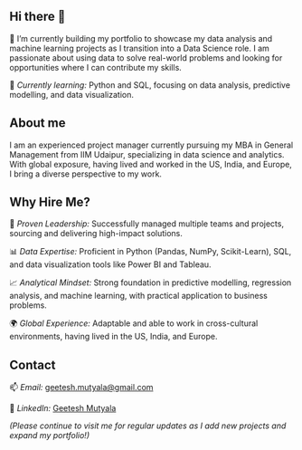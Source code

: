 ## Hi there 👋

🔭 I’m currently building my portfolio to showcase my data analysis and machine learning projects as I transition into a Data Science role. I am passionate about using data to solve real-world problems and looking for opportunities where I can contribute my skills.

🌱 *Currently learning:* Python and SQL, focusing on data analysis, predictive modelling, and data visualization.


## About me

I am an experienced project manager currently pursuing my MBA in General Management from IIM Udaipur, specializing in data science and analytics. With global exposure, having lived and worked in the US, India, and Europe, I bring a diverse perspective to my work.


## Why Hire Me?

💼 *Proven Leadership:* Successfully managed multiple teams and projects, sourcing and delivering high-impact solutions.

📊 *Data Expertise:* Proficient in Python (Pandas, NumPy, Scikit-Learn), SQL, and data visualization tools like Power BI and Tableau.

📈 *Analytical Mindset:* Strong foundation in predictive modelling, regression analysis, and machine learning, with practical application to business problems.

🌍 *Global Experience:* Adaptable and able to work in cross-cultural environments, having lived in the US, India, and Europe.


## Contact

📫 *Email:* geetesh.mutyala@gmail.com

🔗 *LinkedIn:* [Geetesh Mutyala](https://www.linkedin.com/in/geeteshmutyala/)

*(Please continue to visit me for regular updates as I add new projects and expand my portfolio!)*
